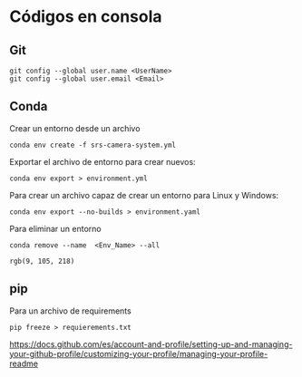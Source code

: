 # Códigos en consola

## Git
```
git config --global user.name <UserName>
git config --global user.email <Email>
```

## Conda

Crear un entorno desde un archivo
```
conda env create -f srs-camera-system.yml
```
Exportar el archivo de entorno para crear nuevos:
```
conda env export > environment.yml  
```
Para crear un archivo capaz de crear un entorno para Linux y Windows:
```
conda env export --no-builds > environment.yaml 
```
Para eliminar un entorno
```
conda remove --name  <Env_Name> --all
```
 `rgb(9, 105, 218)`

## pip
Para un archivo de requirements
```
pip freeze > requierements.txt
```

https://docs.github.com/es/account-and-profile/setting-up-and-managing-your-github-profile/customizing-your-profile/managing-your-profile-readme
